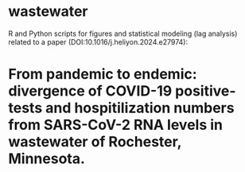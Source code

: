 # wastewater
R and Python scripts for figures and statistical modeling (lag analysis) related to a paper (DOI:10.1016/j.heliyon.2024.e27974):
# From pandemic to endemic: divergence of COVID-19 positive-tests and hospitilization numbers from SARS-CoV-2 RNA levels in wastewater of Rochester, Minnesota.
